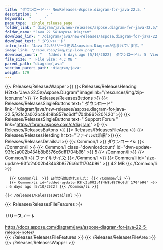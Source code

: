 ```yaml
---
title: "ダウンロード--- NewReleases-Aspose.diagram-for-java-22.5。" 
description:  "    . " 
keywords:  "    . " 
page_type:  single_release_page
folder_link: " diagram/java/new-releases/aspose.diagram-for-java-22.5/"
folder_name: "Java 22.5のAspose.Diagram"
download_link: " /diagram/java/new-releases/aspose.diagram-for-java-22.5/93fc2a002b484b8b8576c6dff1704b96"
download_text: " ダウンロード"
intro_text: "Java 22.5リリース用のAsopsion.Diagramが含まれています。"
image_link: "/resources/img/zip-icon.png"
download_count: "   Added: 6 days ago [5/10/2022]  ダウンロードs: 5  Views: 71"
file_size: "  File Size: 4.2 MB "
parent_path: "diagram/java"
section_parent_path: "diagram/java"
weight: 179
---
```


{{< Releases/ReleasesWapper >}}
  {{< Releases/ReleasesHeading H2txt="Java 22.5のAspose.Diagram" imagelink="/resources/img/zip-icon.png">}}
  {{< Releases/ReleasesButtons >}}
    {{< Releases/ReleasesSingleButtons text=" ダウンロード" link="/diagram/java/new-releases/aspose.diagram-for-java-22.5/93fc2a002b484b8b8576c6dff1704b96%20%20" >}}
    {{< Releases/ReleasesSingleButtons text=" Support Forum " link="https://forum.aspose.com/c/diagram" >}}
  {{< Releases/ReleasesButtons >}}
  {{< Releases/ReleasesFileArea >}}
    {{< Releases/ReleasesHeading h4txt="ファイルの詳細">}}
    {{< Releases/ReleasesDetailsUl >}}
            {{< Common/li  >}} ダウンロードs: {{< /Common/li >}} 
      {{< Common/li class="downloadcount" id="dwn-update-93fc2a002b484b8b8576c6dff1704b96" >}} 5 {{< /Common/li >}} 
      {{< Common/li  >}} ファイルサイズ: {{< /Common/li >}} 
      {{< Common/li id="size-update-93fc2a002b484b8b8576c6dff1704b96" >}} 4.2 MB {{< /Common/li >}} 


      {{< Common/li  >}} 日付が追加されました: {{< /Common/li >}} 
      {{< Common/li id="added-update-93fc2a002b484b8b8576c6dff1704b96" >}} : 6 days ago [5/10/2022] {{< /Common/li >}} 

    {{< /Releases/ReleasesDetailsUl >}}

  {{< Releases/ReleasesFileFeatures >}}
      <h4>リリースノート</h4><div><a href="https://docs.aspose.com/diagram/java/aspose-diagram-for-java-22-5-release-notes/">https://docs.aspose.com/diagram/java/aspose-diagram-for-java-22-5-release-notes/</a></div>
  {{< /Releases/ReleasesFileFeatures >}}
 {{< /Releases/ReleasesFileArea >}}
{{< /Releases/ReleasesWapper >}}


